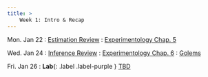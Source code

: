 ```yaml
---
title: >
    Week 1: Intro & Recap 
---
```


Mon. Jan 22
: [Estimation Review](https://psych252.github.io/psych252book/linear-model-1.html)
  : [Experimentology Chap. 5](https://experimentology.io/005-estimation.html)

Wed. Jan 24
: [Inference Review]()
  : [Experimentology Chap. 6](https://experimentology.io/006-inference.html)
  : [Golems](/assets/readings/golems.pdf)

Fri. Jan 26
: **Lab**{: .label .label-purple } [TBD](#)

